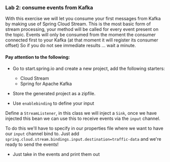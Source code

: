 ### Lab 2: consume events from Kafka
With this exercise we will let you consume your first messages from Kafka by making use of Spring Cloud Stream.
This is the most basic form of stream processing, your method will be called for every event present on the topic.
Events will only be consumed from the moment the consumer connected first to your Kafka (at that moment it will register its consumer offset)
So if you do not see immediate results ... wait a minute.

#### Pay attention to the following:
* Go to start.spring.io and create a new project, add the following starters:
    * Cloud Stream
    * Spring for Apache Kafka
* Store the generated project as a zipfile.

* Use `enablebinding` to define your input

Define a `StreamListener`, in this class we will inject a `Sink`, once we have injected this bean we can use this to receive events via the `input` channel.


To do this we'll have to specify in our properties file where we want to have our `input` channel bind to.
Just add `spring.cloud.stream.bindings.input.destination=traffic-data` and we're ready to send the events!


* Just take in the events and print them out